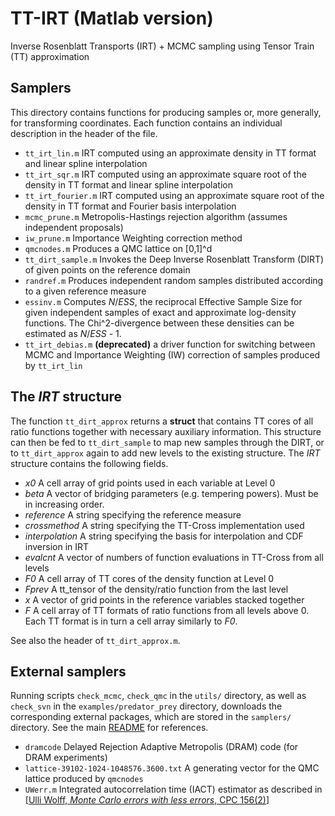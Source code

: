 # TT-IRT (Matlab version)
Inverse Rosenblatt Transports (IRT) + MCMC sampling using Tensor Train (TT) approximation

## Samplers

This directory contains functions for producing samples or, more generally, for transforming coordinates.
Each function contains an individual description in the header of the file.

 * `tt_irt_lin.m`     IRT computed using an approximate density in TT format and linear spline interpolation
 * `tt_irt_sqr.m`     IRT computed using an approximate square root of the density in TT format and linear spline interpolation
 * `tt_irt_fourier.m` IRT computed using an approximate square root of the density in TT format and Fourier basis interpolation
 * `mcmc_prune.m`     Metropolis-Hastings rejection algorithm (assumes independent proposals)
 * `iw_prune.m`       Importance Weighting correction method
 * `qmcnodes.m`       Produces a QMC lattice on [0,1]^d
 * `tt_dirt_sample.m` Invokes the Deep Inverse Rosenblatt Transform (DIRT) of given points on the reference domain
 * `randref.m`        Produces independent random samples distributed according to a given reference measure
 * `essinv.m`         Computes *N*/*ESS*, the reciprocal Effective Sample Size for given independent samples of exact and approximate log-density functions. The Chi^2-divergence between these densities can be estimated as *N*/*ESS* - 1.
 * `tt_irt_debias.m`  **(deprecated)** a driver function for switching between MCMC and Importance Weighting (IW) correction of samples produced by `tt_irt_lin`


## The *IRT* structure

The function `tt_dirt_approx` returns a **struct** that contains TT cores of all ratio functions together with necessary auxiliary information.
This structure can then be fed to `tt_dirt_sample` to map new samples through the DIRT, or to `tt_dirt_approx` again to add new levels to the existing structure. The *IRT* structure contains the following fields.

 * *x0* A cell array of grid points used in each variable at Level 0
 * *beta* A vector of bridging parameters (e.g. tempering powers). Must be in increasing order.
 * *reference* A string specifying the reference measure
 * *crossmethod* A string specifying the TT-Cross implementation used
 * *interpolation* A string specifying the basis for interpolation and CDF inversion in IRT
 * *evalcnt* A vector of numbers of function evaluations in TT-Cross from all levels
 * *F0* A cell array of TT cores of the density function at Level 0
 * *Fprev* A tt_tensor of the density/ratio function from the last level
 * *x* A vector of grid points in the reference variables stacked together
 * *F* A cell array of TT formats of ratio functions from all levels above 0. Each TT format is in turn a cell array similarly to *F0*.

See also the header of `tt_dirt_approx.m`.


## External samplers

Running scripts `check_mcmc`, `check_qmc` in the `utils/` directory, as well as `check_svn` in the `examples/predator_prey` directory, downloads the corresponding external packages, which are stored in the `samplers/` directory.
See the main [README](https://github.com/dolgov/TT-IRT/blob/master/README.md) for references.

 * `dramcode` Delayed Rejection Adaptive Metropolis (DRAM) code (for DRAM experiments)
 * `lattice-39102-1024-1048576.3600.txt` A generating vector for the QMC lattice produced by `qmcnodes`
 * `UWerr.m` Integrated autocorrelation time (IACT) estimator as described in [[Ulli Wolff, *Monte Carlo errors with less errors*, CPC 156(2)](https://doi.org/10.1016/S0010-4655(03)00467-3)]
